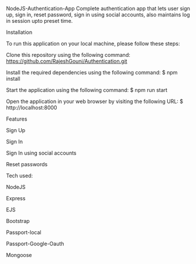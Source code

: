 NodeJS-Authentication-App
Complete authentication app that lets user sign up, sign in, reset password, sign in using social accounts, also maintains log in session upto preset time.

Installation

To run this application on your local machine, please follow these steps:

Clone this repository using the following command: https://github.com/RajeshGouni/Authentication.git

Install the required dependencies using the following command: $ npm install

Start the application using the following command: $ npm run start

Open the application in your web browser by visiting the following URL: $ http://localhost:8000

Features

Sign Up

Sign In

Sign In using social accounts

Reset passwords

Tech used:

NodeJS

Express

EJS

Bootstrap

Passport-local

Passport-Google-Oauth

Mongoose
